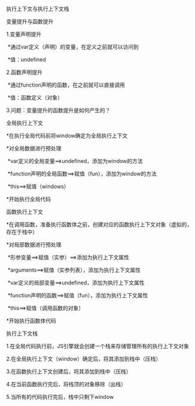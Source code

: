 执行上下文与执行上下文栈

变量提升与函数提升

1.变量声明提升

​	*通过var定义（声明）的变量，在定义之前就可以访问到

​	*值：undefined

2.函数声明提升

​	*通过function声明的函数，在之前就可以直接调用

​	*值：函数定义（对象）

3.问题：变量提升的函数提升是如何产生的？



全局执行上下文

*在执行全局代码前将window确定为全局执行上下文

*对全局数据进行预处理

​	*var定义的全局变量==>undefined，添加为window的方法

​	*function声明的全局函数==>赋值（fun），添加为window的方法

​	*this==>赋值（windows）

*开始执行全局代码



函数执行上下文

*在调用函数，准备执行函数体之前，创建对应的函数执行上下文对象（虚拟的，存在于栈中）

*对局部数据进行预处理

​	*形参变量==>赋值（实参）==>添加为执行上下文属性

​	*arguments==>赋值（实参列表），添加为执行上下文属性

​	*var定义的局部变量==>undefined，添加为执行上下文属性

​	*function声明的函数==>赋值（fun），添加为执行上下文属性

​	*this==>赋值（调用函数的对象）

*开始执行函数体代码



执行上下文栈

1.在全局代码执行前，JS引擎就会创建一个栈来存储管理所有的执行上下文对象

2.在全局执行上下文（window）确定后，将其添加到栈中（压栈）

3.在函数执行上下文创建后，将其添加到栈中（压栈）

4.在当前函数执行完后，将栈顶的对象移除（出栈）

5.当所有的代码执行完后，栈中只剩下window